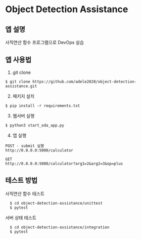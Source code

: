# Object Detection Assistance


## 앱 설명

사칙연산 함수 프로그램으로 DevOps 실습



## 앱 사용법

1. git clone

  ```
  $ git clone https://github.com/adele2020/object-detection-assistance.git
  ```

2. 패키지 설치

  ```
  $ pip install -r requirements.txt
  ```

3. 웹서버 실행

  ```
  $ python3 start_oda_app.py
  ```

4. 앱 실행  

  ```
  POST - submit 실행  
  http://0.0.0.0:5000/calculator   
  ```

  ```
  GET  
  http://0.0.0.0:5000/calculator?arg1=2&arg2=3&op=plus
  ```

  



## 테스트 방법

사칙연산 함수 테스트

```
  $ cd object-detection-assistance/unittest
  $ pytest
```

서버 상태 테스트

```
  $ cd object-detection-assistance/integration
  $ pytest
```

